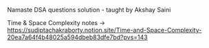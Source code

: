 Namaste DSA questions solution - taught by Akshay Saini

Time & Space Complexity notes -> https://sudiptachakraborty.notion.site/Time-and-Space-Complexity-20ea7a64f4b48025a594dbeb83dfe7bd?pvs=143
